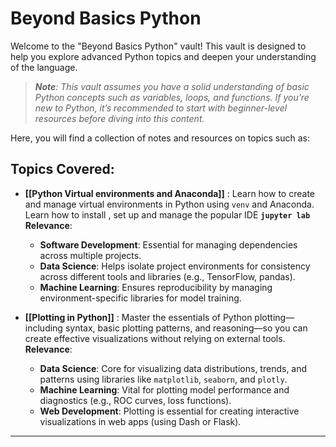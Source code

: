 # Beyond Basics Python 

Welcome to the "Beyond Basics Python" vault! This vault is designed to help you explore advanced Python topics and deepen your understanding of the language. 

>***Note**: This vault assumes you have a solid understanding of basic Python concepts such as variables, loops, and functions. If you’re new to Python, it’s recommended to start with beginner-level resources before diving into this content.*

Here, you will find a collection of notes and resources on topics such as:
## Topics Covered:

- **[[Python Virtual environments and Anaconda]]** : Learn how to create and manage virtual environments in Python using `venv` and Anaconda.
  Learn how to install , set up and manage the popular IDE **`jupyter lab`** 
  **Relevance**:
	- **Software Development**: Essential for managing dependencies across multiple projects.
	- **Data Science**: Helps isolate project environments for consistency across different tools and libraries (e.g., TensorFlow, pandas).
	- **Machine Learning**: Ensures reproducibility by managing environment-specific libraries for model training.

- **[[Plotting in Python]]** : Master the essentials of Python plotting—including syntax, basic plotting patterns, and reasoning—so you can create effective visualizations without relying on external tools.
  **Relevance**:
	- **Data Science**: Core for visualizing data distributions, trends, and patterns using libraries like `matplotlib`, `seaborn`, and `plotly`.
	- **Machine Learning**: Vital for plotting model performance and diagnostics (e.g., ROC curves, loss functions).
	- **Web Development**: Plotting is essential for creating interactive visualizations in web apps (using Dash or Flask).




---

